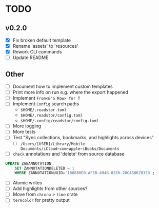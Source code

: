 # TODO

## v0.2.0

- [x] Fix broken default template
- [x] Rename 'assets' to 'resources'
- [x] Rework CLI commands
- [ ] Update README

## Other

- [ ] Document how to implement custom templates
- [ ] Print more info on run e.g. where the export happened
- [ ] Implement `From<&'a Row> for T`
- [ ] Implement `Config` search paths
    - `$HOME/.readstor.toml`
    - `$HOME/.readstor/config.toml`
    - `$HOME/.config/readstor/config.toml`
- [ ] More logging
- [ ] More tests
- [ ] Test "Sync collections, bookmarks, and highlights across devices"
    - [ ] `/Users/[USER]/Library/Mobile Documents/iCloud~com~apple~iBooks/Documents`
- [ ] `check` annotations and 'delete' from source database

```sql
UPDATE ZAEANNOTATION
    SET ZANNOTATIONDELETED = 1
    WHERE ZANNOTATIONUUID='188880E0-AFEB-494B-82E6-20C4506783E3';
```

- [ ] Atomic writes
- [ ] Add highlights from other sources?
- [ ] Move from `chrono` > `time` crate
- [ ] `termcolor` for pretty output
